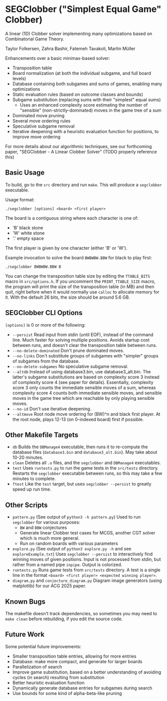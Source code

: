 # SEGClobber ("Simplest Equal Game" Clobber)
A linear (1D) Clobber solver implementing many optimizations based on
Combinatorial Game Theory.

Taylor Folkersen, Zahra Bashir, Fatemeh Tavakoli, Martin Müller

Enhancements over a basic minimax-based solver:
- Transposition table
- Board normalization (at both the individual subgame, and full board levels)
- Database containing both subgames and sums of games, enabling many
  optimizations
- Static evaluation rules (based on outcome classes and bounds)
- Subgame substitution (replacing sums with their "simplest" equal sums)
    - Uses an enhanced complexity score estimating the number of
      "sensible" (non-strictly-dominated) moves in the game tree of a sum
- Dominated move pruning
- Several move ordering rules
- Speculative subgame removal
- Iterative deepening with a heuristic evaluation function for positions, to
  improve move ordering

For more details about our algorithmic techniques, see our forthcoming paper,
"SEGClobber - A Linear Clobber Solver" (TODO properly reference this)

## Basic Usage
To build, go to the `src` directory and run `make`. This will produce a
`segclobber` executable.

Usage format:
```
./segclobber [options] <board> <first player>
```

The board is a contiguous string where each character is one of:
- 'B' black stone
- 'W' white stone
- '.' empty space

The first player is given by one character (either 'B' or 'W').

Example invocation to solve the board `BWBWBW.BBW` for black to play first:
```
./segclobber BWBWBW.BBW B
```

You can change the transposition table size by editing the `TTABLE_BITS` macro
in `src/options.h`. If you uncomment the `PRINT_TTABLE_SIZE` macro, the program
will print the size of the transposition table (in MB) and then quit, right
before when it would normally use `calloc` to allocate memory for it. With the
default 26 bits, the size should be around 5.6 GB.

## SEGClobber CLI Options
`[options]` is 0 or more of the following:
- `--persist` Read input from stdin (until EOF), instead of the command line.
  Much faster for solving multiple positions. Avoids startup cost between
  runs, and doesn't clear the transposition table between runs.
- `--no-delete-dominated` Don't prune dominated moves.
- `--no-links` Don't substitute groups of subgames with "simpler" groups of
  subgames from the database.
- `--no-delete-subgames` No speculative subgame removal.
- `--altdb` Instead of using database3.bin, use database3_alt.bin. The latter's
  subgame substitutions are based on complexity score 3 instead of complexity
  score 4 (see paper for details). Essentially, complexity score 3 only counts
  the immediate sensible moves of a sum, whereas complexity score 4 counts both
  immediate sensible moves, and sensible moves in the game
  tree which are reachable by only playing sensible moves.
- `--no-id` Don't use iterative deepening.
- `--altmove` Root node move ordering for (BW)^n and black first player. At the
  root node, plays 12-13 (on 0-indexed board) first if possible.

## Other Makefile Targets
- `db` Builds the `DBManage4` executable, then runs it to re-compute the
  database files (`database3.bin` and `database3_alt.bin`). May take about
  10-20 minutes.
- `clean` Deletes all `.o` files, and the `segclobber` and `DBManage4`
  executables.
- `test` Uses `runtests.py` to run the game tests in the `src/tests` directory.
  Restarts the `segclobber` executable between runs, so this may take a few minutes
  to complete.
- `ftest` Like the `test` target, but uses `segclobber --persist` to greatly
  speed up run time.

## Other Scripts
- `pattern.py` (See output of `python3 -h pattern.py`) Used to run `segclobber`
  for various purposes:
    - `BW` and `BBW` conjectures
    - Generate linear Clobber test cases for MCGS, another CGT solver which is
    much more general.
    - Run on random boards with various parameters
- `explore.py` (See output of `python3 explore.py -h` and see
  `exploreExample.txt`) Uses `segclobber --persist` to interactively find
  winning moves of given positions. Input is not processed from stdin, but
  rather from a named pipe `inpipe`. Output is colorized.
- `runtests.py` Runs game tests from `src/tests` directory. A test is a single
  line in the format `<board> <first player> <expected winning player>`.
- `diagram.py` and `conjecture_diagram.py` Diagram image generators (using
  matplotlib) for our ACG 2025 paper.

## Known Bugs
The makefile doesn't track dependencies, so sometimes you may need to `make
clean` before rebuilding, if you edit the source code.

## Future Work
Some potential future improvements:
- Smaller transposition table entries, allowing for more entries
- Database: make more compact, and generate for larger boards
- Parallelization of search
- Improve game substitution, based on a better understanding of avoiding
  cycles (in search) resulting from substitution
- Better heuristic evaluation function
- Dynamically generate database entries for subgames during search
- Use bounds for some kind of alpha-beta-like pruning
